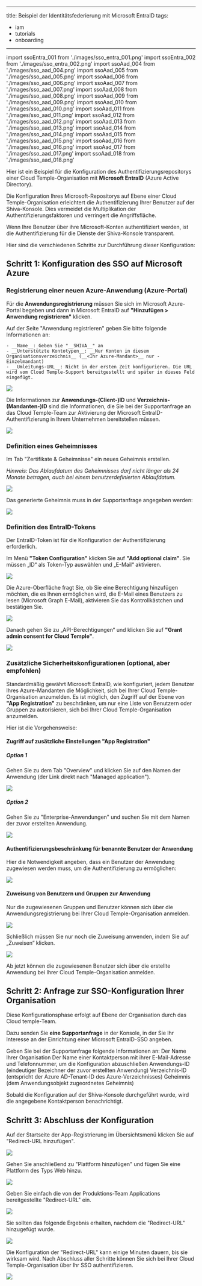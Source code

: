 

---
title: Beispiel der Identitätsfederierung mit Microsoft EntraID
tags:
  - iam
  - tutorials
  - onboarding
---
import ssoEntra_001 from './images/sso_entra_001.png'
import ssoEntra_002 from './images/sso_entra_002.png'
import ssoAad_004 from './images/sso_aad_004.png'
import ssoAad_005 from './images/sso_aad_005.png'
import ssoAad_006 from './images/sso_aad_006.png'
import ssoAad_007 from './images/sso_aad_007.png'
import ssoAad_008 from './images/sso_aad_008.png'
import ssoAad_009 from './images/sso_aad_009.png'
import ssoAad_010 from './images/sso_aad_010.png'
import ssoAad_011 from './images/sso_aad_011.png'
import ssoAad_012 from './images/sso_aad_012.png'
import ssoAad_013 from './images/sso_aad_013.png'
import ssoAad_014 from './images/sso_aad_014.png'
import ssoAad_015 from './images/sso_aad_015.png'
import ssoAad_016 from './images/sso_aad_016.png'
import ssoAad_017 from './images/sso_aad_017.png'
import ssoAad_018 from './images/sso_aad_018.png'

Hier ist ein Beispiel für die Konfiguration des Authentifizierungsrepositorys einer Cloud Temple-Organisation mit __Microsoft EntraID__ (Azure Active Directory).

Die Konfiguration Ihres Microsoft-Repositorys auf Ebene einer Cloud Temple-Organisation erleichtert die Authentifizierung Ihrer Benutzer auf der Shiva-Konsole. Dies vermeidet die Multiplikation der Authentifizierungsfaktoren und verringert die Angriffsfläche.

Wenn Ihre Benutzer über ihre Microsoft-Konten authentifiziert werden, ist die Authentifizierung für die Dienste der Shiva-Konsole transparent.

Hier sind die verschiedenen Schritte zur Durchführung dieser Konfiguration:



## Schritt 1: Konfiguration des SSO auf Microsoft Azure



### Registrierung einer neuen Azure-Anwendung (Azure-Portal)

Für die __Anwendungsregistrierung__ müssen Sie sich im Microsoft Azure-Portal begeben und dann in Microsoft EntraID auf __"Hinzufügen > Anwendung registrieren"__ klicken.

Auf der Seite "Anwendung registrieren" geben Sie bitte folgende Informationen an:

```
- __Name__: Geben Sie "__SHIVA__" an
- __Unterstützte Kontotypen__: __Nur Konten in diesem Organisationsverzeichnis__ (__<Ihr Azure-Mandant>__ nur - Einzelmandant)
- __Umleitungs-URL__: Nicht in der ersten Zeit konfigurieren. Die URL wird vom Cloud Temple-Support bereitgestellt und später in dieses Feld eingefügt.
```

<img src={ssoEntra_001} />

Die Informationen zur __Anwendungs-(Client-)ID__ und __Verzeichnis-(Mandanten-)ID__ sind die Informationen, die Sie bei der Supportanfrage an das Cloud Temple-Team zur Aktivierung der Microsoft EntraID-Authentifizierung in Ihrem Unternehmen bereitstellen müssen.

<img src={ssoEntra_002} />



### Definition eines Geheimnisses

Im Tab "Zertifikate & Geheimnisse" ein neues Geheimnis erstellen.

*Hinweis: Das Ablaufdatum des Geheimnisses darf nicht länger als 24 Monate betragen, auch bei einem benutzerdefinierten Ablaufdatum.*

<img src={ssoAad_004} />

Das generierte Geheimnis muss in der Supportanfrage angegeben werden:

<img src={ssoAad_005} />



### Definition des EntraID-Tokens

Der EntraID-Token ist für die Konfiguration der Authentifizierung erforderlich.

Im Menü __"Token Configuration"__ klicken Sie auf __"Add optional claim"__. Sie müssen „ID“ als Token-Typ auswählen und „E-Mail“ aktivieren.

<img src={ssoAad_006} />

Die Azure-Oberfläche fragt Sie, ob Sie eine Berechtigung hinzufügen möchten, die es Ihnen ermöglichen wird, die E-Mail eines Benutzers zu lesen (Microsoft Graph E-Mail), aktivieren Sie das Kontrollkästchen und bestätigen Sie.

<img src={ssoAad_007} />

Danach gehen Sie zu „API-Berechtigungen“ und klicken Sie auf __"Grant admin consent for Cloud Temple"__.

<img src={ssoAad_008} />



### Zusätzliche Sicherheitskonfigurationen (optional, aber empfohlen)

Standardmäßig gewährt Microsoft EntraID, wie konfiguriert, jedem Benutzer Ihres Azure-Mandanten die Möglichkeit, sich bei Ihrer Cloud Temple-Organisation anzumelden.
Es ist möglich, den Zugriff auf der Ebene von __"App Registration"__ zu beschränken, um nur eine Liste von Benutzern oder Gruppen zu autorisieren, sich bei Ihrer Cloud Temple-Organisation anzumelden.

Hier ist die Vorgehensweise:



#### Zugriff auf zusätzliche Einstellungen "App Registration"



##### Option 1

Gehen Sie zu dem Tab "Overview" und klicken Sie auf den Namen der Anwendung (der Link direkt nach "Managed application").

<img src={ssoAad_009} />



##### Option 2

Gehen Sie zu "Enterprise-Anwendungen" und suchen Sie mit dem Namen der zuvor erstellten Anwendung.

<img src={ssoAad_010} />



#### Authentifizierungsbeschränkung für benannte Benutzer der Anwendung

Hier die Notwendigkeit angeben, dass ein Benutzer der Anwendung zugewiesen werden muss, um die Authentifizierung zu ermöglichen:

<img src={ssoAad_011} />



#### Zuweisung von Benutzern und Gruppen zur Anwendung

Nur die zugewiesenen Gruppen und Benutzer können sich über die Anwendungsregistrierung bei Ihrer Cloud Temple-Organisation anmelden.

<img src={ssoAad_012} />

Schließlich müssen Sie nur noch die Zuweisung anwenden, indem Sie auf „Zuweisen“ klicken.

<img src={ssoAad_013} />

Ab jetzt können die zugewiesenen Benutzer sich über die erstellte Anwendung bei Ihrer Cloud Temple-Organisation anmelden.



## Schritt 2: Anfrage zur SSO-Konfiguration Ihrer Organisation

Diese Konfigurationsphase erfolgt auf Ebene der Organisation durch das Cloud temple-Team.

Dazu senden Sie __eine Supportanfrage__ in der Konsole, in der Sie Ihr Interesse an der Einrichtung einer Microsoft EntraID-SSO angeben.

Geben Sie bei der Supportanfrage folgende Informationen an:
    Der Name Ihrer Organisation
    Der Name einer Kontaktperson mit ihrer E-Mail-Adresse und Telefonnummer, um die Konfiguration abzuschließen
    Anwendungs-ID (eindeutiger Bezeichner der zuvor erstellten Anwendung)
    Verzeichnis-ID (entspricht der Azure AD-Tenant-ID des Azure-Verzeichnisses)
    Geheimnis (dem Anwendungsobjekt zugeordnetes Geheimnis)

Sobald die Konfiguration auf der Shiva-Konsole durchgeführt wurde, wird die angegebene Kontaktperson benachrichtigt.



## Schritt 3: Abschluss der Konfiguration

Auf der Startseite der App-Registrierung im Übersichtsmenü klicken Sie auf "Redirect-URL hinzufügen".

<img src={ssoAad_014} />

Gehen Sie anschließend zu "Plattform hinzufügen" und fügen Sie eine Plattform des Typs Web hinzu.

<img src={ssoAad_015} />

Geben Sie einfach die von der Produktions-Team Applications bereitgestellte "Redirect-URL" ein.

<img src={ssoAad_016} />

Sie sollten das folgende Ergebnis erhalten, nachdem die "Redirect-URL" hinzugefügt wurde.

<img src={ssoAad_017} />

Die Konfiguration der "Redirect-URL" kann einige Minuten dauern, bis sie wirksam wird.
Nach Abschluss aller Schritte können Sie sich bei Ihrer Cloud Temple-Organisation über Ihr SSO authentifizieren.

<img src={ssoAad_018} />